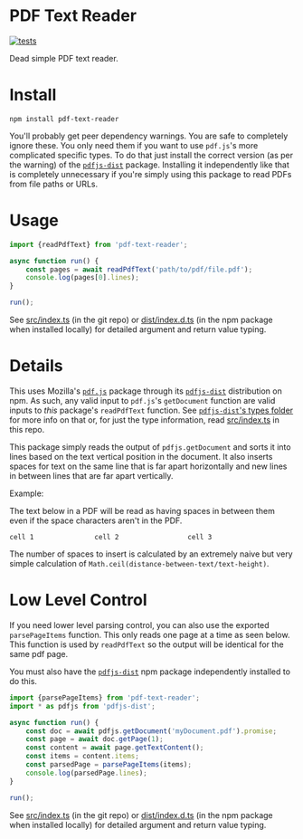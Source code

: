 # PDF Text Reader

[![tests](https://github.com/electrovir/pdf-text-reader/workflows/tests/badge.svg)](https://github.com/electrovir/pdf-text-reader/actions)

Dead simple PDF text reader.

# Install

```
npm install pdf-text-reader
```

You'll probably get peer dependency warnings. You are safe to completely ignore these. You only need them if you want to use `pdf.js`'s more complicated specific types. To do that just install the correct version (as per the warning) of the [`pdfjs-dist`](https://www.npmjs.com/package/pdfjs-dist) package. Installing it independently like that is completely unnecessary if you're simply using this package to read PDFs from file paths or URLs.

# Usage

```typescript
import {readPdfText} from 'pdf-text-reader';

async function run() {
    const pages = await readPdfText('path/to/pdf/file.pdf');
    console.log(pages[0].lines);
}

run();
```

See [src/index.ts](https://github.com/electrovir/pdf-text-reader/tree/master/src/index.ts) (in the git repo) or [dist/index.d.ts](dist/index.d.ts) (in the npm package when installed locally) for detailed argument and return value typing.

# Details

This uses Mozilla's [`pdf.js`](https://github.com/mozilla/pdf.js/) package through its [`pdfjs-dist`](https://www.npmjs.com/package/pdfjs-dist) distribution on npm. As such, any valid input to `pdf.js`'s `getDocument` function are valid inputs to _this_ package's `readPdfText` function. See [`pdfjs-dist`'s types folder](https://github.com/mozilla/pdfjs-dist/blob/master/types/display/api.d.ts) for more info on that or, for just the type information, read [src/index.ts](https://github.com/electrovir/pdf-text-reader/tree/master/src/index.ts) in this repo.

This package simply reads the output of `pdfjs.getDocument` and sorts it into lines based on the text vertical position in the document. It also inserts spaces for text on the same line that is far apart horizontally and new lines in between lines that are far apart vertically.

Example:

The text below in a PDF will be read as having spaces in between them even if the space characters aren't in the PDF.

```
cell 1               cell 2                 cell 3
```

The number of spaces to insert is calculated by an extremely naive but very simple calculation of `Math.ceil(distance-between-text/text-height)`.

# Low Level Control

If you need lower level parsing control, you can also use the exported `parsePageItems` function. This only reads one page at a time as seen below. This function is used by `readPdfText` so the output will be identical for the same pdf page.

You must also have the [`pdfjs-dist`](https://www.npmjs.com/package/pdfjs-dist) npm package independently installed to do this.

```typescript
import {parsePageItems} from 'pdf-text-reader';
import * as pdfjs from 'pdfjs-dist';

async function run() {
    const doc = await pdfjs.getDocument('myDocument.pdf').promise;
    const page = await doc.getPage(1);
    const content = await page.getTextContent();
    const items = content.items;
    const parsedPage = parsePageItems(items);
    console.log(parsedPage.lines);
}

run();
```

See [src/index.ts](https://github.com/electrovir/pdf-text-reader/tree/master/src/index.ts) (in the git repo) or [dist/index.d.ts](dist/index.d.ts) (in the npm package when installed locally) for detailed argument and return value typing.
